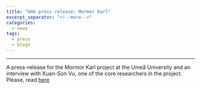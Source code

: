 ```yaml
---
title: "UmU press release: Mormor Karl"
excerpt_separator: "<!--more-->"
categories:
  - news
tags:
  - press
  - blogs
---
```


------

A press-release for the Mormor Karl project at the Umeå University and an interview with Xuan-Son Vu, one of the core researchers in the project. Please, read [here](https://www.umu.se/nyheter/ska-skydda-personuppgifter-bakom-nya-algoritmer_11684899/)
